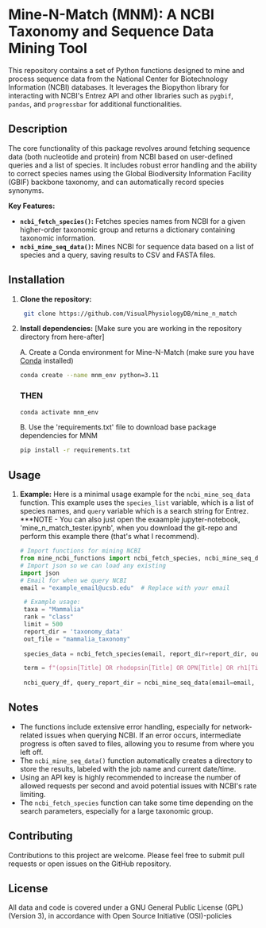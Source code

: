 # Mine-N-Match (MNM): A NCBI Taxonomy and Sequence Data Mining Tool

This repository contains a set of Python functions designed to mine and process sequence data from the National Center for Biotechnology Information (NCBI) databases. It leverages the Biopython library for interacting with NCBI's Entrez API and other libraries such as `pygbif`, `pandas`, and `progressbar` for additional functionalities.

## Description

The core functionality of this package revolves around fetching sequence data (both nucleotide and protein) from NCBI based on user-defined queries and a list of species. It includes robust error handling and the ability to correct species names using the Global Biodiversity Information Facility (GBIF) backbone taxonomy, and can automatically record species synonyms.

**Key Features:**

*   **`ncbi_fetch_species()`:** Fetches species names from NCBI for a given higher-order taxonomic group and returns a dictionary containing taxonomic information.
*   **`ncbi_mine_seq_data()`:** Mines NCBI for sequence data based on a list of species and a query, saving results to CSV and FASTA files.

## Installation

1. **Clone the repository:**
   ```bash
    git clone https://github.com/VisualPhysiologyDB/mine_n_match

2. **Install dependencies:** [Make sure you are working in the repository directory from here-after]

   A. Create a Conda environment for Mine-N-Match (make sure you have [Conda](https://www.anaconda.com/) installed)
   ```bash
   conda create --name mnm_env python=3.11
   ```
   ### THEN
   ```bash
   conda activate mnm_env
   ```
   B. Use the 'requirements.txt' file to download base package dependencies for MNM
   ```bash
   pip install -r requirements.txt
   ```

## Usage

1.  **Example:**
    Here is a minimal usage example for the `ncbi_mine_seq_data` function. This example uses the `species_list` variable, which is a list of species names, and `query` variable which is a search string for Entrez.
    ***NOTE - You can also just open the exaample jupyter-notebook, 'mine_n_match_tester.ipynb', when you download the git-repo and perform this example there (that's what I recommend).
    ```python
    # Import functions for mining NCBI
    from mine_ncbi_functions import ncbi_fetch_species, ncbi_mine_seq_data 
    # Import json so we can load any existing 
    import json
    # Email for when we query NCBI
    email = "example_email@ucsb.edu"  # Replace with your email
    ```

     ```python
      # Example usage:
      taxa = "Mammalia"
      rank = "class"
      limit = 500
      report_dir = 'taxonomy_data'
      out_file = "mammalia_taxonomy"
      
      species_data = ncbi_fetch_species(email, report_dir=report_dir, out=out_file, taxa=taxa, rank=rank, limit=limit, verbose=False)
     ```
  
     ```python
      term = f"(opsin[Title] OR rhodopsin[Title] OR OPN[Title] OR rh1[Title] OR rh2[Title] OR Rh1[Title] OR Rh2[Title]) NOT partial[Title] NOT voucher[All Fields] NOT kinase[All Fields] NOT kinase-like[All Fields] NOT similar[Title] NOT homolog[Title] NOT opsin-like[Title]"
  
      ncbi_query_df, query_report_dir = ncbi_mine_seq_data(email=email, job_label='ncbi_mammalia_opsins', out='ncbi_mammalia_opsins', species_list=species_list[140:143], taxa_dictionary=species_data)
     ```

## Notes

*   The functions include extensive error handling, especially for network-related issues when querying NCBI. If an error occurs, intermediate progress is often saved to files, allowing you to resume from where you left off.
*   The `ncbi_mine_seq_data()` function automatically creates a directory to store the results, labeled with the job name and current date/time.
*   Using an API key is highly recommended to increase the number of allowed requests per second and avoid potential issues with NCBI's rate limiting.
*   The `ncbi_fetch_species` function can take some time depending on the search parameters, especially for a large taxonomic group.

## Contributing

Contributions to this project are welcome. Please feel free to submit pull requests or open issues on the GitHub repository.

## License

All data and code is covered under a GNU General Public License (GPL)(Version 3), in accordance with Open Source Initiative (OSI)-policies
